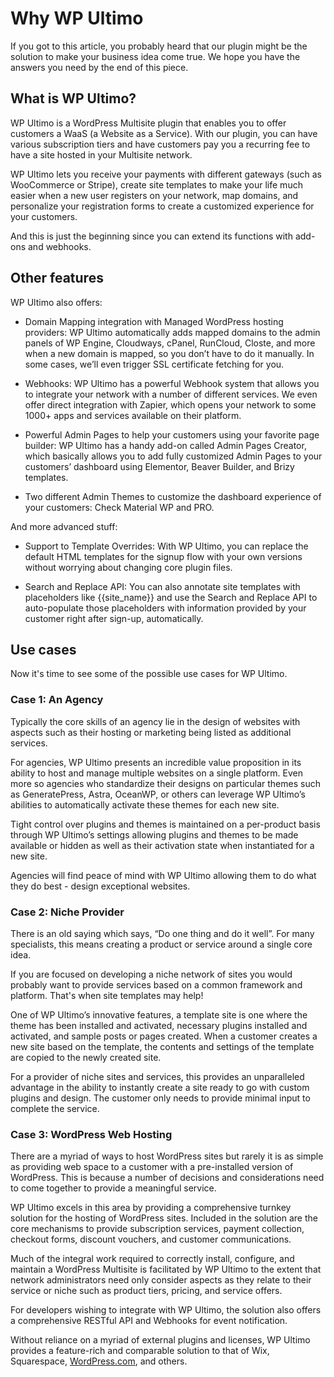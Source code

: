 # Why WP Ultimo

If you got to this article, you probably heard that our plugin might be the solution to make your business idea come true. We hope you have the answers you need by the end of this piece.

## What is WP Ultimo?

WP Ultimo is a WordPress Multisite plugin that enables you to offer customers a WaaS (a Website as a Service). With our plugin, you can have various subscription tiers and have customers pay you a recurring fee to have a site hosted in your Multisite network.

WP Ultimo lets you receive your payments with different gateways (such as WooCommerce or Stripe), create site templates to make your life much easier when a new user registers on your network, map domains, and personalize your registration forms to create a customized experience for your customers.

And this is just the beginning since you can extend its functions with add-ons and webhooks.

## Other features

WP Ultimo also offers:

  * Domain Mapping integration with Managed WordPress hosting providers: WP Ultimo automatically adds mapped domains to the admin panels of WP Engine, Cloudways, cPanel, RunCloud, Closte, and more when a new domain is mapped, so you don’t have to do it manually. In some cases, we’ll even trigger SSL certificate fetching for you.

  * Webhooks: WP Ultimo has a powerful Webhook system that allows you to integrate your network with a number of different services. We even offer direct integration with Zapier, which opens your network to some 1000+ apps and services available on their platform.

  * Powerful Admin Pages to help your customers using your favorite page builder: WP Ultimo has a handy add-on called Admin Pages Creator, which basically allows you to add fully customized Admin Pages to your customers’ dashboard using Elementor, Beaver Builder, and Brizy templates.

  * Two different Admin Themes to customize the dashboard experience of your customers: Check Material WP and PRO.

And more advanced stuff:

  * Support to Template Overrides: With WP Ultimo, you can replace the default HTML templates for the signup flow with your own versions without worrying about changing core plugin files.

  * Search and Replace API: You can also annotate site templates with placeholders like {{site_name}} and use the Search and Replace API to auto-populate those placeholders with information provided by your customer right after sign-up, automatically.

## Use cases

Now it's time to see some of the possible use cases for WP Ultimo.

### Case 1: An Agency

Typically the core skills of an agency lie in the design of websites with aspects such as their hosting or marketing being listed as additional services.

For agencies, WP Ultimo presents an incredible value proposition in its ability to host and manage multiple websites on a single platform. Even more so agencies who standardize their designs on particular themes such as GeneratePress, Astra, OceanWP, or others can leverage WP Ultimo’s abilities to automatically activate these themes for each new site.

Tight control over plugins and themes is maintained on a per-product basis through WP Ultimo’s settings allowing plugins and themes to be made available or hidden as well as their activation state when instantiated for a new site.

Agencies will find peace of mind with WP Ultimo allowing them to do what they do best - design exceptional websites.

### Case 2: Niche Provider

There is an old saying which says, “Do one thing and do it well”. For many specialists, this means creating a product or service around a single core idea.

If you are focused on developing a niche network of sites you would probably want to provide services based on a common framework and platform. That's when site templates may help!

One of WP Ultimo’s innovative features, a template site is one where the theme has been installed and activated, necessary plugins installed and activated, and sample posts or pages created. When a customer creates a new site based on the template, the contents and settings of the template are copied to the newly created site.

For a provider of niche sites and services, this provides an unparalleled advantage in the ability to instantly create a site ready to go with custom plugins and design. The customer only needs to provide minimal input to complete the service.

### Case 3: WordPress Web Hosting

There are a myriad of ways to host WordPress sites but rarely it is as simple as providing web space to a customer with a pre-installed version of WordPress. This is because a number of decisions and considerations need to come together to provide a meaningful service.

WP Ultimo excels in this area by providing a comprehensive turnkey solution for the hosting of WordPress sites. Included in the solution are the core mechanisms to provide subscription services, payment collection, checkout forms, discount vouchers, and customer communications.

Much of the integral work required to correctly install, configure, and maintain a WordPress Multisite is facilitated by WP Ultimo to the extent that network administrators need only consider aspects as they relate to their service or niche such as product tiers, pricing, and service offers.

For developers wishing to integrate with WP Ultimo, the solution also offers a comprehensive RESTful API and Webhooks for event notification.

Without reliance on a myriad of external plugins and licenses, WP Ultimo provides a feature-rich and comparable solution to that of Wix, Squarespace, [WordPress.com](https://WordPress.com), and others.
